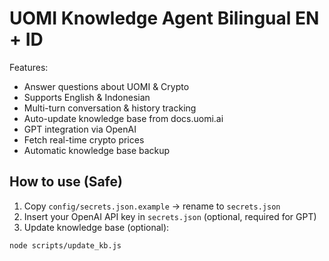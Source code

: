 # UOMI Knowledge Agent Bilingual EN + ID

Features:
- Answer questions about UOMI & Crypto
- Supports English & Indonesian
- Multi-turn conversation & history tracking
- Auto-update knowledge base from docs.uomi.ai
- GPT integration via OpenAI
- Fetch real-time crypto prices
- Automatic knowledge base backup

## How to use (Safe)
1. Copy `config/secrets.json.example` → rename to `secrets.json`
2. Insert your OpenAI API key in `secrets.json` (optional, required for GPT)
3. Update knowledge base (optional):
```bash
node scripts/update_kb.js
